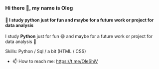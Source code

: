 ### Hi there 👋, my name is Oleg

#### 🌱 I study python just for fun and maybe for a future work or project for data analysis
I study **Python** just for fun 😄 and maybe for a future work or project for data analysis 👯

Skills: Python / Sql /  a bit (HTML / CSS)

- 📫 How to reach me: https://t.me/OleShiV

